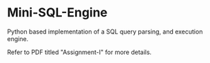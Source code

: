 # Mini-SQL-Engine
Python based implementation of a SQL query parsing, and execution engine. 


Refer to PDF titled "Assignment-I" for more details. 
